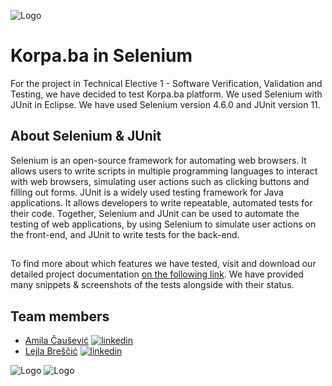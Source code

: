 
![Logo](https://scholarship.ibu.edu.ba/assets/img/logo-burch-small.png)

# Korpa.ba in Selenium
For the project in Technical Elective 1 - Software Verification, Validation and Testing, 
we have decided to test Korpa.ba platform. We used Selenium with JUnit in Eclipse. 
We have used Selenium version 4.6.0 and JUnit version 11. 

## About Selenium & JUnit
Selenium is an open-source framework for automating web browsers. It allows users to write scripts in multiple programming languages to interact with web browsers, simulating user actions such as clicking buttons and filling out forms. JUnit is a widely used testing framework for Java applications. It allows developers to write repeatable, automated tests for their code. Together, Selenium and JUnit can be used to automate the testing of web applications, by using Selenium to simulate user actions on the front-end, and JUnit to write tests for the back-end.

## 
To find more about which features we have tested, visit and download our detailed project
documentation [on the following link](https://github.com/lejlabrescic/svvt_project/blob/main/SVVT%20Project%20Documentation.pdf).
We have provided many snippets & screenshots of the tests alongside with their status.






## Team members


- [Amila Čaušević](https://github.com/CausevicAmila)
[![linkedin](https://img.shields.io/badge/linkedin-0A66C2?style=for-the-badge&logo=linkedin&logoColor=white)](https://www.linkedin.com/in/amila-causevic-679691223/)
- [Lejla Breščić](https://github.com/lejlabrescic)
[![linkedin](https://img.shields.io/badge/linkedin-0A66C2?style=for-the-badge&logo=linkedin&logoColor=white)](https://www.linkedin.com/in/lejlabrescic/)



![Logo](https://upload.wikimedia.org/wikipedia/commons/thumb/d/d5/Selenium_Logo.png/220px-Selenium_Logo.png) 
![Logo](https://avatars.githubusercontent.com/u/874086?s=200&v=4)

